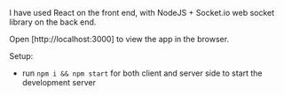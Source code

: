 I have used React on the front end, with NodeJS + Socket.io web socket library on the back end. 

Open [http://localhost:3000] to view the app in the browser.

Setup:
- run ```npm i && npm start``` for both client and server side to start the development server
